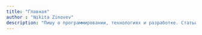 ```yaml
---
title: "Главная"
author : "Nikita Zinovev"
description: "Пишу о программировании, технологиях и разработке. Статьи, курсы и размышления о мире IT."
---
```

